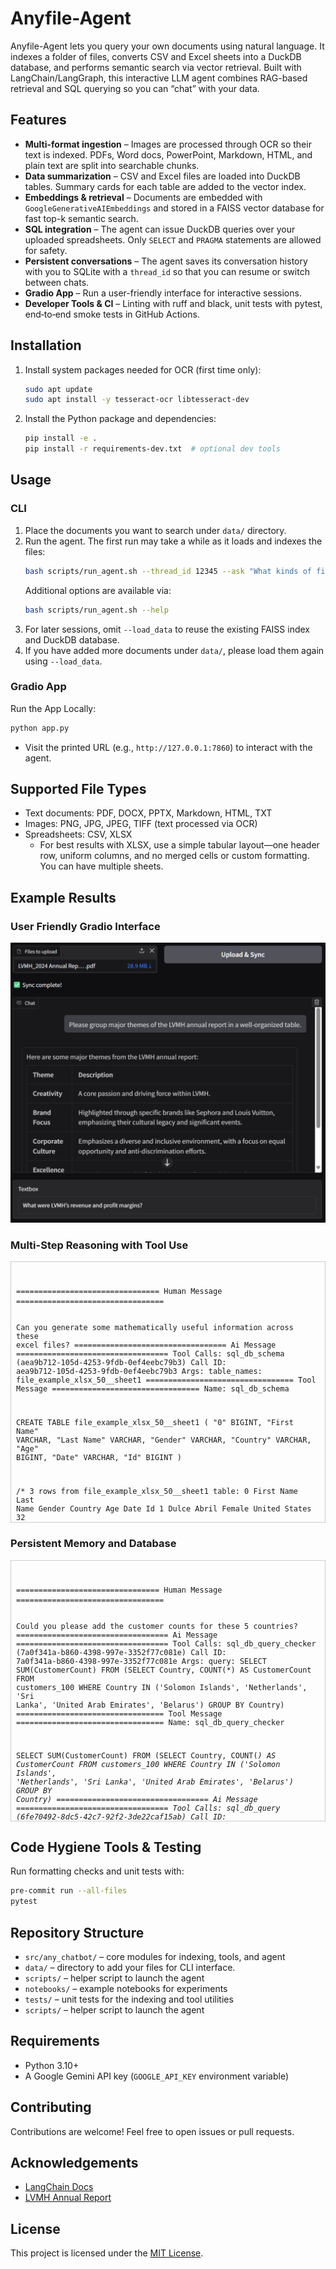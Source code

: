 # Anyfile-Agent
Anyfile-Agent lets you query your own documents using natural language. It indexes a folder of files, converts CSV and Excel sheets into a DuckDB database, and performs semantic search via vector retrieval. Built with LangChain/LangGraph, this interactive LLM agent combines RAG-based retrieval and SQL querying so you can “chat” with your data.

## Features
- **Multi-format ingestion** – Images are processed through OCR so their text is indexed. PDFs, Word docs, PowerPoint, Markdown, HTML, and plain text are split into searchable chunks. 
- **Data summarization** – CSV and Excel files are loaded into DuckDB tables. Summary cards for each table are added to the vector index.
- **Embeddings & retrieval** – Documents are embedded with `GoogleGenerativeAIEmbeddings` and stored in a FAISS vector database for fast top-k semantic search.
- **SQL integration** – The agent can issue DuckDB queries over your uploaded spreadsheets. Only `SELECT` and `PRAGMA` statements are allowed for safety.
- **Persistent conversations** – The agent saves its conversation history with you to SQLite with a `thread_id` so that you can resume or switch between chats.
- **Gradio App** – Run a user-friendly interface for interactive sessions.
- **Developer Tools & CI** – Linting with ruff and black, unit tests with pytest, end‐to‐end smoke tests in GitHub Actions.

## Installation
1. Install system packages needed for OCR (first time only):
   ```bash
   sudo apt update
   sudo apt install -y tesseract-ocr libtesseract-dev
   ```
2. Install the Python package and dependencies:
   ```bash
   pip install -e .
   pip install -r requirements-dev.txt  # optional dev tools
   ```

## Usage
### CLI
1. Place the documents you want to search under `data/` directory.
2. Run the agent. The first run may take a while as it loads and indexes the files:
   ```bash
   bash scripts/run_agent.sh --thread_id 12345 --ask "What kinds of files have I provided?" --load_data
   ```
   Additional options are available via:
   ```bash
   bash scripts/run_agent.sh --help
   ```
3. For later sessions, omit `--load_data` to reuse the existing FAISS index and DuckDB database. 
4. If you have added more documents under `data/`, please load them again using `--load_data`.

### Gradio App
Run the App Locally:
```bash
python app.py
```
- Visit the printed URL (e.g., `http://127.0.0.1:7860`) to interact with the agent.

## Supported File Types
- Text documents: PDF, DOCX, PPTX, Markdown, HTML, TXT
- Images: PNG, JPG, JPEG, TIFF (text processed via OCR)
- Spreadsheets: CSV, XLSX
   * For best results with XLSX, use a simple tabular layout—one header row, uniform columns, and no merged cells or custom formatting. You can have multiple sheets.

## Example Results
### User Friendly Gradio Interface
![Gradio Interface Example](assets/gradio.png)

### Multi-Step Reasoning with Tool Use
<div style="max-height:400px; overflow-y:auto; border:1px solid #ccc; padding:8px;">
  <pre><code class="language-bash">
================================ Human Message =================================

Can you generate some mathematically useful information across these excel files?
================================== Ai Message ==================================
Tool Calls:
  sql_db_schema (aea9b712-105d-4253-9fdb-0ef4eebc79b3)
 Call ID: aea9b712-105d-4253-9fdb-0ef4eebc79b3
  Args:
    table_names: file_example_xlsx_50__sheet1
================================= Tool Message =================================
Name: sql_db_schema


CREATE TABLE file_example_xlsx_50__sheet1 (
        "0" BIGINT, 
        "First Name" VARCHAR, 
        "Last Name" VARCHAR, 
        "Gender" VARCHAR, 
        "Country" VARCHAR, 
        "Age" BIGINT, 
        "Date" VARCHAR, 
        "Id" BIGINT
)

/*
3 rows from file_example_xlsx_50__sheet1 table:
0       First Name      Last Name       Gender  Country Age     Date    Id
1       Dulce   Abril   Female  United States   32      15/10/2017      1562
2       Mara    Hashimoto       Female  Great Britain   25      16/08/2016      1582
3       Philip  Gent    Male    France  36      21/05/2015      2587
*/
================================== Ai Message ==================================
Tool Calls:
  sql_db_schema (78cbce3d-fb28-42d6-80bd-eb77d277f7f9)
 Call ID: 78cbce3d-fb28-42d6-80bd-eb77d277f7f9
  Args:
    table_names: customers_100
================================= Tool Message =================================
Name: sql_db_schema


CREATE TABLE customers_100 (
        "Index" BIGINT, 
        "Customer Id" VARCHAR, 
        "First Name" VARCHAR, 
        "Last Name" VARCHAR, 
        "Company" VARCHAR, 
        "City" VARCHAR, 
        "Country" VARCHAR, 
        "Phone 1" VARCHAR, 
        "Phone 2" VARCHAR, 
        "Email" VARCHAR, 
        "Subscription Date" DATE, 
        "Website" VARCHAR
)

/*
3 rows from customers_100 table:
Index   Customer Id     First Name      Last Name       Company City    Country Phone 1 Phone 2 Email   Subscription Date       Website
1       DD37Cf93aecA6Dc Sheryl  Baxter  Rasmussen Group East Leonard    Chile   229.077.5154    397.884.0519x718        zunigavanessa@smith.info        2020-08-24      http://www.stephenson.com/
2       1Ef7b82A4CAAD10 Preston Lozano  Vega-Gentry     East Jimmychester       Djibouti        5153435776      686-620-1820x944        vmata@colon.com 2021-04-23      http://www.hobbs.com/
3       6F94879bDAfE5a6 Roy     Berry   Murillo-Perry   Isabelborough   Antigua and Barbuda     +1-539-402-0259 (496)978-3969x58947     beckycarr@hogan.com     2020-03-25      http://www.lawrence.com/
*/
================================== Ai Message ==================================
Tool Calls:
  sql_db_query_checker (9c7c199a-e8d5-45f8-acef-996eb9039681)
 Call ID: 9c7c199a-e8d5-45f8-acef-996eb9039681
  Args:
    query: SELECT AVG(Age) AS AverageAge, COUNT(CASE WHEN Gender = 'Male' THEN 1 END) AS MaleCount, COUNT(CASE WHEN Gender = 'Female' THEN 1 END) AS FemaleCount FROM file_example_xlsx_50__sheet1;
================================= Tool Message =================================
Name: sql_db_query_checker

SELECT AVG(Age) AS AverageAge, COUNT(CASE WHEN Gender = 'Male' THEN 1 END) AS MaleCount, COUNT(CASE WHEN Gender = 'Female' THEN 1 END) AS FemaleCount FROM file_example_xlsx_50__sheet1;
================================== Ai Message ==================================
Tool Calls:
  sql_db_query (e1413327-1faf-41f1-bb90-8ea283bd52d8)
 Call ID: e1413327-1faf-41f1-bb90-8ea283bd52d8
  Args:
    query: SELECT AVG(Age) AS AverageAge, COUNT(CASE WHEN Gender = 'Male' THEN 1 END) AS MaleCount, COUNT(CASE WHEN Gender = 'Female' THEN 1 END) AS FemaleCount FROM file_example_xlsx_50__sheet1;
================================= Tool Message =================================
Name: sql_db_query

[(33.26, 12, 38)]
================================== Ai Message ==================================
Tool Calls:
  sql_db_query_checker (d6a472b0-24e7-4103-bf5e-4b7453a6c70a)
 Call ID: d6a472b0-24e7-4103-bf5e-4b7453a6c70a
  Args:
    query: SELECT Country, COUNT(*) AS CustomerCount FROM customers_100 GROUP BY Country ORDER BY CustomerCount DESC LIMIT 5;
================================= Tool Message =================================
Name: sql_db_query_checker

SELECT Country, COUNT(*) AS CustomerCount FROM customers_100 GROUP BY Country ORDER BY CustomerCount DESC LIMIT 5;
================================== Ai Message ==================================
Tool Calls:
  sql_db_query (5a4d951c-4fce-4cc8-98ad-764d91ab6b78)
 Call ID: 5a4d951c-4fce-4cc8-98ad-764d91ab6b78
  Args:
    query: SELECT Country, COUNT(*) AS CustomerCount FROM customers_100 GROUP BY Country ORDER BY CustomerCount DESC LIMIT 5;
================================= Tool Message =================================
Name: sql_db_query

[('Solomon Islands', 4), ('Netherlands', 2), ('Sri Lanka', 2), ('United Arab Emirates', 2), ('Belarus', 2)]
================================== Ai Message ==================================

From the `file_example_xlsx_50__sheet1` table:
*   The average age is 33.26 years.
*   There are 12 males and 38 females.

From the `customers_100` table, the top 5 countries by customer count are:
*   Solomon Islands: 4 customers
*   Netherlands: 2 customers
*   Sri Lanka: 2 customers
*   United Arab Emirates: 2 customers
*   Belarus: 2 customers
  </code></pre>
</div>

### Persistent Memory and Database
<div style="max-height:400px; overflow-y:auto; border:1px solid #ccc; padding:8px;">
  <pre><code class="language-bash">
================================ Human Message =================================

Could you please add the customer counts for these 5 countries?
================================== Ai Message ==================================
Tool Calls:
  sql_db_query_checker (7a0f341a-b860-4398-997e-3352f77c081e)
 Call ID: 7a0f341a-b860-4398-997e-3352f77c081e
  Args:
    query: SELECT SUM(CustomerCount) FROM (SELECT Country, COUNT(*) AS CustomerCount FROM customers_100 WHERE Country IN ('Solomon Islands', 'Netherlands', 'Sri Lanka', 'United Arab Emirates', 'Belarus') GROUP BY Country)
================================= Tool Message =================================
Name: sql_db_query_checker

SELECT SUM(CustomerCount) FROM (SELECT Country, COUNT(*) AS CustomerCount FROM customers_100 WHERE Country IN ('Solomon Islands', 'Netherlands', 'Sri Lanka', 'United Arab Emirates', 'Belarus') GROUP BY Country)
================================== Ai Message ==================================
Tool Calls:
  sql_db_query (6fe70492-8dc5-42c7-92f2-3de22caf15ab)
 Call ID: 6fe70492-8dc5-42c7-92f2-3de22caf15ab
  Args:
    query: SELECT SUM(CustomerCount) FROM (SELECT Country, COUNT(*) AS CustomerCount FROM customers_100 WHERE Country IN ('Solomon Islands', 'Netherlands', 'Sri Lanka', 'United Arab Emirates', 'Belarus') GROUP BY Country)
================================= Tool Message =================================
Name: sql_db_query

[(12,)]
================================== Ai Message ==================================

The total customer count for Solomon Islands, Netherlands, Sri Lanka, United Arab Emirates, and Belarus is 12.
  </code></pre>
</div>

## Code Hygiene Tools & Testing
Run formatting checks and unit tests with:
```bash
pre-commit run --all-files
pytest
```

## Repository Structure
- `src/any_chatbot/` – core modules for indexing, tools, and agent
- `data/` – directory to add your files for CLI interface.
- `scripts/` – helper script to launch the agent
- `notebooks/` – example notebooks for experiments
- `tests/` – unit tests for the indexing and tool utilities
- `scripts/` – helper script to launch the agent

## Requirements
- Python 3.10+
- A Google Gemini API key (`GOOGLE_API_KEY` environment variable)

## Contributing
Contributions are welcome! Feel free to open issues or pull requests.

## Acknowledgements
- [LangChain Docs](https://python.langchain.com/docs/introduction/)
- [LVMH Annual Report](https://www.lvmh.com/en/investors)

## License
This project is licensed under the [MIT License](LICENSE).